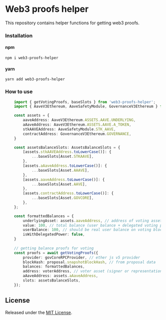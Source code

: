 # Web3 proofs helper

This repository contains helper functions for getting web3 proofs.

### Installation

#### npm
<code>npm i web3-proofs-helper</code>

#### yarn
<code>yarn add web3-proofs-helper</code>

### How to use

```typescript
    import { getVotingProofs, baseSlots } from 'web3-proofs-helper';
    import { AaveV3Ethereum, AaveSafetyModule, GovernanceV3Ethereum } from '@bgd-labs/aave-address-book';

    const assets = {
        aaveAddress: AaveV3Ethereum.ASSETS.AAVE.UNDERLYING,
        aAaveAddress: AaveV3Ethereum.ASSETS.AAVE.A_TOKEN,
        stkAAVEAddress: AaveSafetyModule.STK_AAVE,
        contractAddress: GovernanceV3Ethereum.GOVERNANCE,
    }

    const assetsBalanceSlots: AssetsBalanceSlots = {
        [assets.stkAAVEAddress.toLowerCase()]: {
            ...baseSlots[Asset.STKAAVE],
        },
        [assets.aAaveAddress.toLowerCase()]: {
            ...baseSlots[Asset.AAAVE],
        },
        [assets.aaveAddress.toLowerCase()]: {
            ...baseSlots[Asset.AAVE],
        },
        [assets.contractAddress.toLowerCase()]: {
            ...baseSlots[Asset.GOVCORE],
        },
    };

    const formattedBalances = {
        underlyingAsset: assets.aaveAddress, // address of voting asset
        value: 100, // total balance (user balance + delegated voting power) on voting block
        userBalance: 100, // should be real user balance on voting block (not current))
        isWithDelegatedPower: false,
    }
    
    // getting balance proofs for voting
    const proofs = await getVotingProofs({
        provider: govCoreRPCProvider, // ether js v5 provider
        blockHash: proposal.snapshotBlockHash, // from proposal data
        balances: formattedBalances,
        address: voterAddress, // voter asset (signer or representation address)
        aAaveAddress: assets.aAaveAddress,
        slots: assetsBalanceSlots,
    });
```

## License

Released under the [MIT License](./LICENSE).
